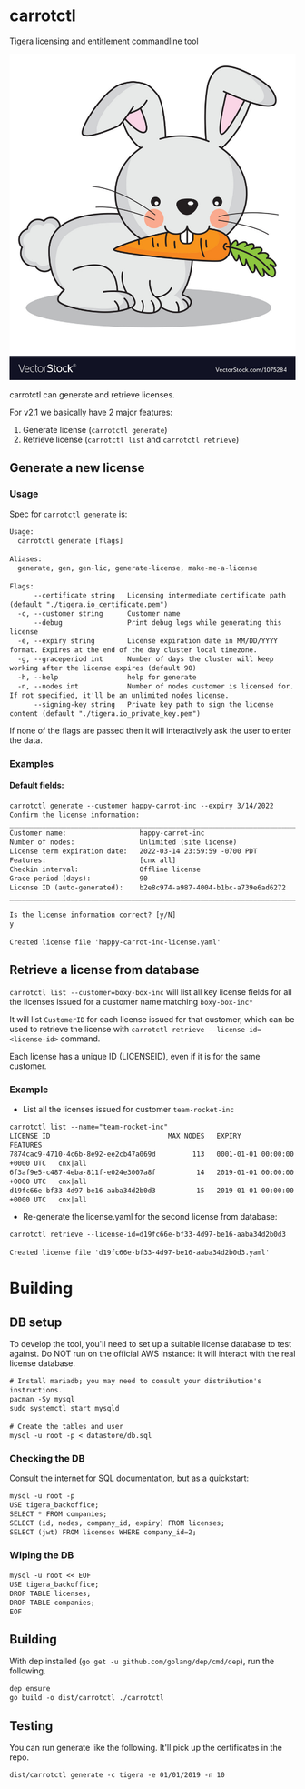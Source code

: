 # carrotctl

Tigera licensing and entitlement commandline tool

![carrotctl](./carrabbit.jpg) <!-- .element height="20%" width="20%" -->


carrotctl can generate and retrieve licenses.

For v2.1 we basically have 2 major features:

1. Generate license (`carrotctl generate`)
2. Retrieve license (`carrotctl list` and `carrotctl retrieve`)

## Generate a new license

### Usage

Spec for `carrotctl generate` is:

```
Usage:
  carrotctl generate [flags]

Aliases:
  generate, gen, gen-lic, generate-license, make-me-a-license

Flags:
      --certificate string   Licensing intermediate certificate path (default "./tigera.io_certificate.pem")
  -c, --customer string      Customer name
      --debug                Print debug logs while generating this license
  -e, --expiry string        License expiration date in MM/DD/YYYY format. Expires at the end of the day cluster local timezone.
  -g, --graceperiod int      Number of days the cluster will keep working after the license expires (default 90)
  -h, --help                 help for generate
  -n, --nodes int            Number of nodes customer is licensed for. If not specified, it'll be an unlimited nodes license.
      --signing-key string   Private key path to sign the license content (default "./tigera.io_private_key.pem")
```

If none of the flags are passed then it will interactively ask the user to enter the data.

### Examples

#### Default fields:

```
carrotctl generate --customer happy-carrot-inc --expiry 3/14/2022
Confirm the license information:
_________________________________________________________________________
Customer name:                  happy-carrot-inc
Number of nodes:                Unlimited (site license)
License term expiration date:   2022-03-14 23:59:59 -0700 PDT
Features:                       [cnx all]
Checkin interval:               Offline license
Grace period (days):            90
License ID (auto-generated):    b2e8c974-a987-4004-b1bc-a739e6ad6272
________________________________________________________________________

Is the license information correct? [y/N]
y

Created license file 'happy-carrot-inc-license.yaml'
```


## Retrieve a license from database

`carrotctl list --customer=boxy-box-inc` will list all key license fields for all the licenses issued for a customer name matching `boxy-box-inc*`

It will list `CustomerID` for each license issued for that customer, which can be used to retrieve the
license with `carrotctl retrieve --license-id=<license-id>` command.

Each license has a unique ID (LICENSEID), even if it is for the same customer.

### Example

- List all the licenses issued for customer `team-rocket-inc`

```
carrotctl list --name="team-rocket-inc"
LICENSE ID                             MAX NODES   EXPIRY                          FEATURES
7874cac9-4710-4c6b-8e92-ee2cb47a069d         113   0001-01-01 00:00:00 +0000 UTC   cnx|all
6f3af9e5-c487-4eba-811f-e024e3007a8f          14   2019-01-01 00:00:00 +0000 UTC   cnx|all
d19fc66e-bf33-4d97-be16-aaba34d2b0d3          15   2019-01-01 00:00:00 +0000 UTC   cnx|all

```

- Re-generate the license.yaml for the second license from database:

```
carrotctl retrieve --license-id=d19fc66e-bf33-4d97-be16-aaba34d2b0d3

Created license file 'd19fc66e-bf33-4d97-be16-aaba34d2b0d3.yaml'
```

# Building

## DB setup

To develop the tool, you'll need to set up a suitable license database to test against.
Do NOT run on the official AWS instance: it will interact with the real license database.

```
# Install mariadb; you may need to consult your distribution's instructions.
pacman -Sy mysql
sudo systemctl start mysqld

# Create the tables and user
mysql -u root -p < datastore/db.sql
```

### Checking the DB

Consult the internet for SQL documentation, but as a quickstart:

```
mysql -u root -p
USE tigera_backoffice;
SELECT * FROM companies;
SELECT (id, nodes, company_id, expiry) FROM licenses;
SELECT (jwt) FROM licenses WHERE company_id=2;
```

### Wiping the DB
```
mysql -u root << EOF
USE tigera_backoffice;
DROP TABLE licenses;
DROP TABLE companies;
EOF
```

## Building

With dep installed (`go get -u github.com/golang/dep/cmd/dep`), run the following.

```
dep ensure
go build -o dist/carrotctl ./carrotctl
```

## Testing

You can run generate like the following.  It'll pick up the certificates in the repo.
```
dist/carrotctl generate -c tigera -e 01/01/2019 -n 10
```
